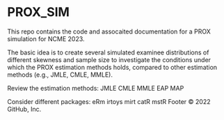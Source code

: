 # PROX_SIM

This repo contains the code and assocaited documentation for a PROX simulation for NCME 2023.

The basic idea is to create several simulated examinee distributions of different skewness and sample size to investigate the conditions under which the PROX estimation methods holds, compared to other estimation methods (e.g., JMLE, CMLE, MMLE).

Review the estimation methods:
JMLE
CMLE
MMLE
EAP
MAP


Consider different packages:
eRm
irtoys
mirt
catR
mstR
Footer
© 2022 GitHub, Inc.
